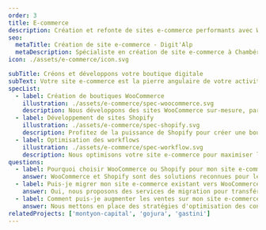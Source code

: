 ```yaml
---
order: 3
title: E-commerce
description: Création et refonte de sites e-commerce performants avec WooCommerce et Shopify. Optimisation pour les conversions, gestion simplifiée, et solutions sur-mesure pour booster vos ventes en ligne.
seo:
  metaTitle: Création de site e-commerce - Digit'Alp
  metaDescription: Spécialiste en création de site e-commerce à Chambéry, Digit'Alp vous accompagne dans la création ou la refonte de votre boutique en ligne et vous accompagne dans le développement de votre activité en ligne.
icon: ./assets/e-commerce/icon.svg

subTitle: Créons et développons votre boutique digitale
subText: Votre site e-commerce est la pierre angulaire de votre activité en ligne. Nous vous accompagnons dans la création ou la refonte de votre boutique en ligne, en utilisant des solutions robustes comme WooCommerce et Shopify, pour offrir une expérience utilisateur optimale et augmenter vos ventes.
specList:
  - label: Création de boutiques WooCommerce
    illustration: ./assets/e-commerce/spec-woocommerce.svg
    description: Nous développons des sites WooCommerce sur-mesure, parfaitement intégrés à votre site WordPress, pour une gestion simplifiée et une flexibilité maximale.
  - label: Développement de sites Shopify
    illustration: ./assets/e-commerce/spec-shopify.svg
    description: Profitez de la puissance de Shopify pour créer une boutique en ligne performante et évolutive, avec des fonctionnalités avancées pour booster vos ventes.
  - label: Optimisation des workflows
    illustration: ./assets/e-commerce/spec-workflow.svg
    description: Nous optimisons votre site e-commerce pour maximiser les conversions et simplifier votre quotidien, avec des solutions sur-mesure et de l'automatisation.
questions:
  - label: Pourquoi choisir WooCommerce ou Shopify pour mon site e-commerce ?
    answer: WooCommerce et Shopify sont des solutions reconnues pour leur flexibilité et leur facilité d'utilisation. Elles permettent de créer des boutiques en ligne performantes et évolutives, adaptées à tous types de besoins.
  - label: Puis-je migrer mon site e-commerce existant vers WooCommerce ou Shopify ?
    answer: Oui, nous proposons des services de migration pour transférer votre boutique en ligne actuelle vers WooCommerce ou Shopify, en préservant vos données et en optimisant les performances de votre nouveau site.
  - label: Comment puis-je augmenter les ventes sur mon site e-commerce ?
    answer: Nous mettons en place des stratégies d'optimisation des conversions, telles que l'amélioration de l'expérience utilisateur, l'optimisation SEO, et des campagnes marketing ciblées pour augmenter vos ventes en ligne.
relatedProjects: ['montyon-capital', 'gojura', 'gastini']
---
```

